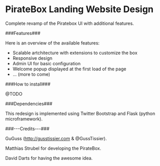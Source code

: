 PirateBox Landing Website Design
=========

Complete revamp of the Piratebox UI with additional features.

###Features###

Here is an overview of the available features:
- Scalable artchitecture with extensions to customize the box
- Responsive design
- Admin UI for basic configuration
- Welcome popup displayed at the first load of the page
- ... (more to come)

###How to install###

@TODO

###Dependencies###

This redesign is implemented using Twitter Bootstrap and Flask (python microframework).

###---Credits---###

GuGuss (http://gusstissier.com & @GussTissier).

Matthias Strubel for developing the PirateBox.

David Darts for having the awesome idea.